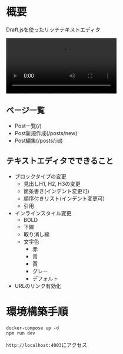 # 概要
Draft.jsを使ったリッチテキストエディタ

![デモイメージ](./public/リッチテキストエディタデモ動画.mov)

## ページ一覧
- Post一覧(/)
- Post新規作成(/posts/new)
- Post編集(/posts/:id)

## テキストエディタでできること
- ブロックタイプの変更
  - 見出しH1, H2, H3の変更
  - 箇条書き(インデント変更可)
  - 順序付きリスト(インデント変更可)
  - 引用
- インラインスタイル変更
  - BOLD
  - 下線
  - 取り消し線
  - 文字色
    - 赤
    - 青
    - 黄
    - グレー
    - デフォルト
- URLのリンク有効化

# 環境構築手順
```shell
docker-compose up -d
npm run dev
```

`http://localhost:4003`にアクセス
